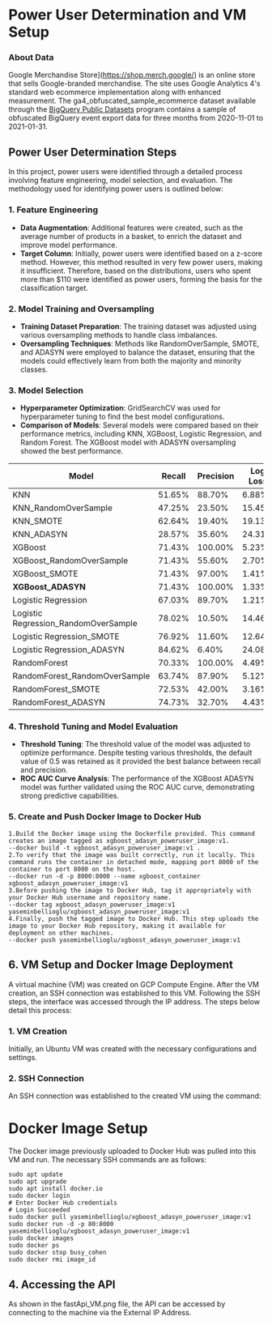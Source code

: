 



# Power User Determination and VM Setup

### About Data
Google Merchandise Store](https://shop.merch.google/) is an online store that sells Google-branded merchandise. The site uses Google Analytics 4's standard web ecommerce implementation along with enhanced measurement. The ga4_obfuscated_sample_ecommerce dataset available through the [BigQuery Public Datasets](https://console.cloud.google.com/bigquery) program contains a sample of obfuscated BigQuery event export data for three months from 2020-11-01 to 2021-01-31.

## Power User Determination Steps

In this project, power users were identified through a detailed process involving feature engineering, model selection, and evaluation. The methodology used for identifying power users is outlined below:

### 1. Feature Engineering
- **Data Augmentation**: Additional features were created, such as the average number of products in a basket, to enrich the dataset and improve model performance.
- **Target Column**: Initially, power users were identified based on a z-score method. However, this method resulted in very few power users, making it insufficient. Therefore, based on the distributions, users who spent more than $110 were identified as power users, forming the basis for the classification target.

### 2. Model Training and Oversampling
- **Training Dataset Preparation**: The training dataset was adjusted using various oversampling methods to handle class imbalances.
- **Oversampling Techniques**: Methods like RandomOverSample, SMOTE, and ADASYN were employed to balance the dataset, ensuring that the models could effectively learn from both the majority and minority classes.

### 3. Model Selection
- **Hyperparameter Optimization**: GridSearchCV was used for hyperparameter tuning to find the best model configurations.
- **Comparison of Models**: Several models were compared based on their performance metrics, including KNN, XGBoost, Logistic Regression, and Random Forest. The XGBoost model with ADASYN oversampling showed the best performance.


| Model                                       | Recall  | Precision | Log Loss |
|---------------------------------------------|---------|-----------|----------|
| KNN                                         | 51.65%  | 88.70%    | 6.88%    |
| KNN_RandomOverSample                        | 47.25%  | 23.50%    | 15.45%   |
| KNN_SMOTE                                   | 62.64%  | 19.40%    | 19.13%   |
| KNN_ADASYN                                  | 28.57%  | 35.60%    | 24.31%   |
| XGBoost                                     | 71.43%  | 100.00%   | 5.23%    |
| XGBoost_RandomOverSample                    | 71.43%  | 55.60%    | 2.70%    |
| XGBoost_SMOTE                               | 71.43%  | 97.00%    | 1.41%    |
| **XGBoost_ADASYN**                          | 71.43%  | 100.00%   | 1.33%    |
| Logistic Regression                         | 67.03%  | 89.70%    | 1.21%    |
| Logistic Regression_RandomOverSample        | 78.02%  | 10.50%    | 14.46%   |
| Logistic Regression_SMOTE                   | 76.92%  | 11.60%    | 12.64%   |
| Logistic Regression_ADASYN                  | 84.62%  | 6.40%     | 24.08%   |
| RandomForest                                | 70.33%  | 100.00%   | 4.49%    |
| RandomForest_RandomOverSample               | 63.74%  | 87.90%    | 5.12%    |
| RandomForest_SMOTE                          | 72.53%  | 42.00%    | 3.16%    |
| RandomForest_ADASYN                         | 74.73%  | 32.70%    | 4.43%    |


### 4. Threshold Tuning and Model Evaluation
- **Threshold Tuning**: The threshold value of the model was adjusted to optimize performance. Despite testing various thresholds, the default value of 0.5 was retained as it provided the best balance between recall and precision.
- **ROC AUC Curve Analysis**: The performance of the XGBoost ADASYN model was further validated using the ROC AUC curve, demonstrating strong predictive capabilities.

### 5. Create and Push Docker Image to Docker Hub
    
    1.Build the Docker image using the Dockerfile provided. This command creates an image tagged as xgboost_adasyn_poweruser_image:v1.
    --docker build -t xgboost_adasyn_poweruser_image:v1 .
    2.To verify that the image was built correctly, run it locally. This command runs the container in detached mode, mapping port 8000 of the container to port 8000 on the host.
    --docker run -d -p 8000:8000 --name xgboost_container xgboost_adasyn_poweruser_image:v1
    3.Before pushing the image to Docker Hub, tag it appropriately with your Docker Hub username and repository name.
    --docker tag xgboost_adasyn_poweruser_image:v1 yaseminbellioglu/xgboost_adasyn_poweruser_image:v1
    4.Finally, push the tagged image to Docker Hub. This step uploads the image to your Docker Hub repository, making it available for deployment on other machines.
    --docker push yaseminbellioglu/xgboost_adasyn_poweruser_image:v1


## 6. VM Setup and Docker Image Deployment

A virtual machine (VM) was created on GCP Compute Engine. After the VM creation, an SSH connection was established to this VM. Following the SSH steps, the interface was accessed through the IP address. The steps below detail this process:

### 1. VM Creation
Initially, an Ubuntu VM was created with the necessary configurations and settings.

### 2. SSH Connection
An SSH connection was established to the created VM using the command:
# Docker Image Setup
The Docker image previously uploaded to Docker Hub was pulled into this VM and run. The necessary SSH commands are as follows:

    sudo apt update
    sudo apt upgrade
    sudo apt install docker.io
    sudo docker login
    # Enter Docker Hub credentials
    # Login Succeeded
    sudo docker pull yaseminbellioglu/xgboost_adasyn_poweruser_image:v1
    sudo docker run -d -p 80:8000 yaseminbellioglu/xgboost_adasyn_poweruser_image:v1
    sudo docker images
    sudo docker ps
    sudo docker stop busy_cohen
    sudo docker rmi image_id


## 4. Accessing the API
As shown in the fastApi_VM.png file, the API can be accessed by connecting to the machine via the External IP Address.







